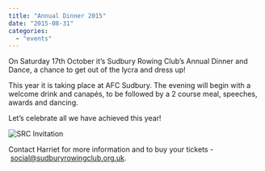 ```yaml
---
title: "Annual Dinner 2015"
date: "2015-08-31"
categories:
  - "events"
---
```


On Saturday 17th October it’s Sudbury Rowing Club’s Annual Dinner and Dance, a chance to get out of the lycra and dress up!

This year it is taking place at AFC Sudbury. The evening will begin with a welcome drink and canapés, to be followed by a 2 course meal, speeches, awards and dancing.

Let’s celebrate all we have achieved this year!

![SRC Invitation](/assets/news/images/SRC-Invitation-709x1024.jpg)

Contact Harriet for more information and to buy your tickets - [social@sudburyrowingclub.org.uk](mailto:social@sudburyrowingclub.org.uk).
